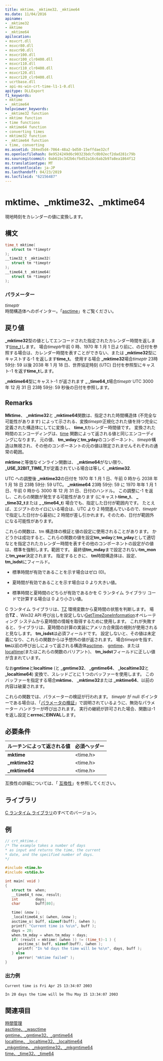 ```yaml
---
title: mktime、_mktime32、_mktime64
ms.date: 11/04/2016
apiname:
- _mktime32
- mktime
- _mktime64
apilocation:
- msvcrt.dll
- msvcr80.dll
- msvcr90.dll
- msvcr100.dll
- msvcr100_clr0400.dll
- msvcr110.dll
- msvcr110_clr0400.dll
- msvcr120.dll
- msvcr120_clr0400.dll
- ucrtbase.dll
- api-ms-win-crt-time-l1-1-0.dll
apitype: DLLExport
f1_keywords:
- mktime
- _mktime64
helpviewer_keywords:
- _mktime32 function
- mktime function
- time functions
- mktime64 function
- converting times
- mktime32 function
- _mktime64 function
- time, converting
ms.assetid: 284ed5d4-7064-48a2-bd50-15effdae32cf
ms.openlocfilehash: 8e9524249d6c90323bdcfc0b92ecf2dad281c79b
ms.sourcegitcommit: 0ab61bc3d2b6cfbd52a16c6ab2b97a8ea1864f12
ms.translationtype: MT
ms.contentlocale: ja-JP
ms.lasthandoff: 04/23/2019
ms.locfileid: "62156487"
---
```

# <a name="mktime-mktime32-mktime64"></a>mktime、_mktime32、_mktime64

現地時刻をカレンダーの値に変換します。

## <a name="syntax"></a>構文

```C
time_t mktime(
   struct tm *timeptr
);
__time32_t _mktime32(
   struct tm *timeptr
);
__time64_t _mktime64(
   struct tm *timeptr
);
```

### <a name="parameters"></a>パラメーター

*timeptr*<br/>
時間構造体へのポインター。「[asctime](asctime-wasctime.md)」をご覧ください。

## <a name="return-value"></a>戻り値

**_mktime32**型の値としてエンコードされた指定されたカレンダー時間を返します[time_t](../../c-runtime-library/standard-types.md)します。 場合*timeptr*午前 0 時、1970 年 1 月 1 日より前に、の日付を参照する場合は、カレンダー時間を表すことができない、または **_mktime32**型にキャストする-1 を返します**time_t**。 使用する場合 **_mktime32**場合*timeptr* 23時 59分: 59 以後 2038 年 1 月 18 日、世界協定時刻 (UTC) 日付を参照型にキャスト-1 を返す**time_t**します。

**_mktime64**型にキャスト-1 が返されます **_ _time64_t**場合*timeptr* UTC 3000 年 12 月 31 日 23時 59分: 59 秒後の日付を参照します。

## <a name="remarks"></a>Remarks

**Mktime**、 **_mktime32**と **_mktime64**関数は、指定された時間構造体 (不完全な可能性があります) によって示される、変換*timeptr*正規化された値を持つ完全に定義された構造体にしてに変換し、 **time_t**カレンダー時間値です。 変換された時間のエンコーディングは、[time](time-time32-time64.md) 関数によって返される値と同じエンコーディングになります。 元の値、 **tm_wday**と**tm_yday**のコンポーネント、 *timeptr*構造は無視され、その他のコンポーネントの元の値は限定されませんそれぞれの通常の範囲。

**mktime**と等価なインライン関数は、 **_mktime64**がない限り、 **_USE_32BIT_TIME_T**が定義されている場合は等しく **_mktime32**.

UTC への調整後 **_mktime32**の日付を 1970 年 1 月 1 日、午前 0 時から 2038 年 1 月 18 日 23時 59分: 59 UTC。 **_mktime64** 23時 59分: 59 に 1970 年年 1 月 1 日、午前 0 時から 3000 年 12 月 31 日、日付のハンドル。 この調整に-1 を返し、これらの関数が発生する可能性があります (にキャスト**time_t**、 **_ _time32_t**または **_ _time64_t**) 場合でも、指定した日付が範囲内です。 たとえば、エジプトのカイロにいる場合は、UTC より 2 時間進んでいるので、*timeptr* で指定した日付から最初に 2 時間が差し引かれます。そのため、日付が範囲外になる可能性があります。

これらの関数は、tm 構造体の検証と値の設定に使用されることがあります。 かどうかは成功すると、これらの関数の値を設定**tm_wday**と**tm_yday**として適切なとを指定されたカレンダー時間を表すその他のコンポーネントの設定がの値は、標準を強制します。範囲です。 最終値**tm_mday**まで設定されない**tm_mon**と**tm_year**決定されます。 指定するときに、 **tm**時間構造体は、設定、 **tm_isdst**にフィールド。

- 標準時間が有効であることを示す場合はゼロ (0)。

- 夏時間が有効であることを示す場合は 0 より大きい値。

- 標準時間と夏時間のどちらが有効であるかを C ランタイム ライブラリ コードで計算する場合は 0 より小さい値。

C ランタイム ライブラリは、[TZ](tzset.md) 環境変数から夏時間の状態を判断します。 場合**TZ** 、Win32 API 呼び出しを設定しない[GetTimeZoneInformation](/windows/desktop/api/timezoneapi/nf-timezoneapi-gettimezoneinformation)オペレーティング システムから夏時間の情報を取得するために使用します。 これが失敗すると、ライブラリは、夏時間の計算の実装にアメリカ合衆国の規則が使用されると見なします。 **tm_isdst**は必須フィールドです。 設定しないと、その値は未定義になり、これらの関数からは予想外の値が返されます。 場合*timeptr*を指す、 **tm**以前の呼び出しによって返される構造体[asctime](asctime-wasctime.md)、 [gmtime](gmtime-gmtime32-gmtime64.md)、または[localtime](localtime-localtime32-localtime64.md)(またはこれらの関数のバリアント)、 **tm_isdst**フィールドに正しい値が含まれています。

なお**gmtime**と**localtime** (と **_gmtime32**、 **_gmtime64**、 **_localtime32**と **_localtime64**) 変換で、スレッドごとに 1 つのバッファーを使用します。 このバッファーを指定する場合**mktime**、 **_mktime32**または **_mktime64**、以前の内容は破棄されます。

これらの関数では、パラメーターの検証が行われます。 *timeptr* が null ポインターである場合は、「[パラメータの検証](../../c-runtime-library/parameter-validation.md)」で説明されているように、無効なパラメーター ハンドラーが呼び出されます。 実行の継続が許可された場合、関数は-1 を返し設定と**errno**に**EINVAL**します。

## <a name="requirements"></a>必要条件

|ルーチンによって返される値|必須ヘッダー|
|-------------|---------------------|
|**mktime**|\<time.h>|
|**_mktime32**|\<time.h>|
|**_mktime64**|\<time.h>|

互換性の詳細については、「 [互換性](../../c-runtime-library/compatibility.md)」を参照してください。

## <a name="libraries"></a>ライブラリ

[C ランタイム ライブラリ](../../c-runtime-library/crt-library-features.md)のすべてのバージョン。

## <a name="example"></a>例

```C
// crt_mktime.c
/* The example takes a number of days
* as input and returns the time, the current
* date, and the specified number of days.
*/

#include <time.h>
#include <stdio.h>

int main( void )
{
   struct tm  when;
   __time64_t now, result;
   int        days;
   char       buff[80];

   time( &now );
   _localtime64_s( &when, &now );
   asctime_s( buff, sizeof(buff), &when );
   printf( "Current time is %s\n", buff );
   days = 20;
   when.tm_mday = when.tm_mday + days;
   if( (result = mktime( &when )) != (time_t)-1 ) {
      asctime_s( buff, sizeof(buff), &when );
      printf( "In %d days the time will be %s\n", days, buff );
   } else
      perror( "mktime failed" );
}
```

### <a name="sample-output"></a>出力例

```Output
Current time is Fri Apr 25 13:34:07 2003

In 20 days the time will be Thu May 15 13:34:07 2003
```

## <a name="see-also"></a>関連項目

[時間管理](../../c-runtime-library/time-management.md)<br/>
[asctime、_wasctime](asctime-wasctime.md)<br/>
[gmtime、_gmtime32、_gmtime64](gmtime-gmtime32-gmtime64.md)<br/>
[localtime、_localtime32、_localtime64](localtime-localtime32-localtime64.md)<br/>
[_mkgmtime、_mkgmtime32、_mkgmtime64](mkgmtime-mkgmtime32-mkgmtime64.md)<br/>
[time、_time32、_time64](time-time32-time64.md)<br/>
